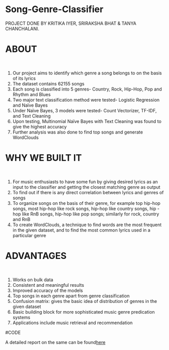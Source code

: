 # Song-Genre-Classifier

PROJECT DONE BY KRITIKA IYER, SRIRAKSHA BHAT & TANYA CHANCHALANI.

# ABOUT 
<br>

1) Our project aims to identify which genre a song belongs to on the basis of its lyrics
2) The dataset contains 62155 songs
3) Each song is classified into 5 genres- Country, Rock, Hip-Hop, Pop and Rhythm and Blues
4) Two major text classification method were tested- Logistic Regression and Naïve Bayes
5) Under Naïve Bayes, 3 models were tested- Count Vectorizer, TF-IDF, and Text Cleaning
6) Upon testing, Multinomial Naïve Bayes with Text Cleaning was found to give the highest accuracy
7) Further analysis was also done to find top songs and generate WordClouds

# WHY WE BUILT IT
<br>

1) For music enthusiasts to have some fun by giving desired lyrics as an input to the classifier and getting the closest matching genre as output
2) To find out if there is any direct correlation between lyrics and genres of songs
3) To organize songs on the basis of their genre, for example top hip-hop songs, most hip-hop like rock songs, hip-hop like country songs, hip -hop like RnB songs, hip-hop like    pop songs; similarly for rock, country and RnB
4) To create WordClouds, a technique to find words are the most frequent in the given dataset, and to find  the most common lyrics used in a particular genre

# ADVANTAGES
<br>

1) Works on bulk data
2) Consistent and meaningful results
3) Improved accuracy of the models
4) Top songs in each genre apart from genre classification
5) Confusion matrix: gives the basic idea of distribution of genres in the given dataset
6) Basic building block for more sophisticated music genre predication systems
7) Applications include music retrieval and recommendation

#CODE
<br>

A detailed report on the same can be found<a href="https://github.com/TANYA-CHAN/SongGenreClassifiernlp/blob/master/SongGenreClassifier.ipynb">here</a>

